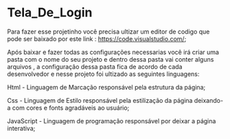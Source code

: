 # Tela_De_Login

Para fazer esse projetinho você precisa ultizar um editor de codigo que pode ser baixado por este link : https://code.visualstudio.com/;

Após baixar e fazer todas as configurações necessarias você irá criar uma pasta com o nome do seu projeto e dentro dessa pasta vai conter alguns arquivos , a configuração dessa pasta fica de acordo de cada desenvolvedor e nesse projeto foi ultizado as seguintes linguagens:

Html - Linguagem de Marcação responsável pela estrutura da página;

Css - Linguagem de Estilo responsável pela estilização da página deixando-a com cores e fonts agradáveis ao usuário;

JavaScript - Linguagem de programação responsável por deixar a página interativa;
